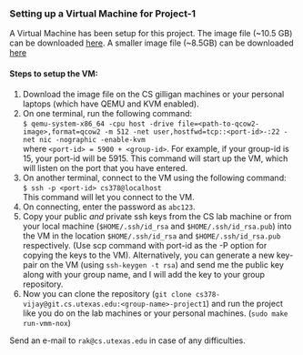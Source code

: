 ### Setting up a Virtual Machine for Project-1

A Virtual Machine has been setup for this project. The image file (~10.5 GB) can be downloaded [here](https://drive.google.com/open?id=1TOwha-yAAYJLpqV_-RKEwDd1CV2uGthR). A smaller image file (~8.5GB) can be downloaded [here](https://drive.google.com/open?id=1G8WwG7dHkcf0F_4i0pQhVjATNXN05MFn)

#### Steps to setup the VM:
1. Download the image file on the CS gilligan machines or your personal laptops (which have QEMU and KVM enabled).
2. On one terminal, run the following command: <br />
`$ qemu-system-x86_64 -cpu host -drive file=<path-to-qcow2-image>,format=qcow2 -m 512 -net user,hostfwd=tcp::<port-id>-:22 -net nic -nographic -enable-kvm` <br />
where `<port-id> = 5900 + <group-id>`. For example, if your group-id is 15, your port-id will be 5915.
This command will start up the VM, which will listen on the port that you have entered.
3. On another terminal, connect to the VM using the following command: <br />
`$ ssh -p <port-id> cs378@localhost` <br />
This command will let you connect to the VM.
4. On connecting, enter the password as `abc123`.
5. Copy your public *and* private ssh keys from the CS lab machine or from your local machine (`$HOME/.ssh/id_rsa` and `$HOME/.ssh/id_rsa.pub`) into the VM in the location `$HOME/.ssh/id_rsa` and `$HOME/.ssh/id_rsa.pub` respectively. (Use scp command with port-id as the -P option for copying the keys to the VM).
Alternatively, you can generate a new key-pair on the VM (using `ssh-keygen -t rsa`) and send me the public key along with your group name, and I will add the key to your group repository.
6. Now you can clone the repository (`git clone cs378-vijay@git.cs.utexas.edu:<group-name>-project1`) and run the project like you do on the lab machines or your personal machines. (`sudo make run-vmm-nox`)

Send an e-mail to `rak@cs.utexas.edu` in case of any difficulties.
